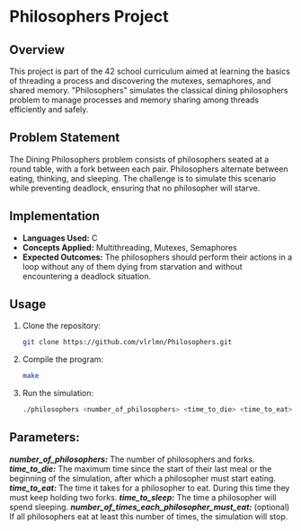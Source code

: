 # Philosophers Project

## Overview
This project is part of the 42 school curriculum aimed at learning the basics of threading a process and discovering the mutexes, semaphores, and shared memory. "Philosophers" simulates the classical dining philosophers problem to manage processes and memory sharing among threads efficiently and safely.

## Problem Statement
The Dining Philosophers problem consists of philosophers seated at a round table, with a fork between each pair. Philosophers alternate between eating, thinking, and sleeping. The challenge is to simulate this scenario while preventing deadlock, ensuring that no philosopher will starve.

## Implementation
- **Languages Used:** C
- **Concepts Applied:** Multithreading, Mutexes, Semaphores
- **Expected Outcomes:** The philosophers should perform their actions in a loop without any of them dying from starvation and without encountering a deadlock situation.

## Usage
1. Clone the repository:
   ```bash
   git clone https://github.com/vlrlmn/Philosophers.git
   ```
2. Compile the program:
   ```bash
   make
   ```
3. Run the simulation:
   ```bash
   ./philosophers <number_of_philosophers> <time_to_die> <time_to_eat> <time_to_sleep> [number_of_times_each_philosopher_must_eat]
   ```
## Parameters:
***number_of_philosophers:*** The number of philosophers and forks.
***time_to_die:*** The maximum time since the start of their last meal or the beginning of the simulation, after which a philosopher must start eating.
***time_to_eat:*** The time it takes for a philosopher to eat. During this time they must keep holding two forks.
***time_to_sleep:*** The time a philosopher will spend sleeping.
***number_of_times_each_philosopher_must_eat:*** (optional) If all philosophers eat at least this number of times, the simulation will stop.

